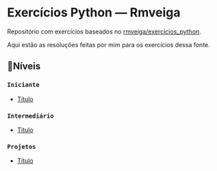 # Exercícios Python — Rmveiga

Repositório com exercícios baseados no [rmveiga/exercicios_python](https://github.com/rmveiga/exercicios_python).

Aqui estão as resoluções feitas por mim para os exercícios dessa fonte.

## 📑Níveis
### `Iniciante`
- [Título](link)

### `Intermediário`
- [Título](link)

### `Projetos`
- [Título](link)
